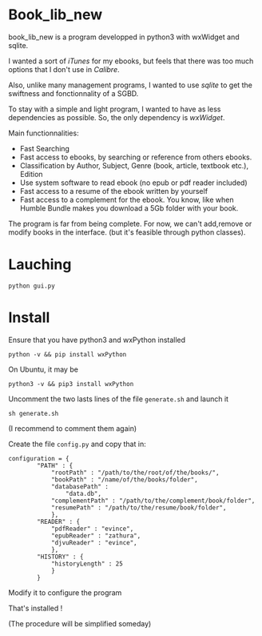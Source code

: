 # Book_lib_new

book_lib_new is a program developped in python3 with
wxWidget and sqlite.

I wanted a sort of *iTunes* for my ebooks, but feels that
there was too much options that I don't use in *Calibre*.

Also, unlike many management programs, I wanted to use
*sqlite* to get the swiftness and fonctionnality
of a SGBD.

To stay with a simple and light program, I wanted to have as
less dependencies as possible. So, the only dependency is *wxWidget*.

Main functionnalities:
- Fast Searching
- Fast access to ebooks, by searching or reference from others ebooks.
- Classification by Author, Subject, Genre (book, article, textbook etc.), Edition
- Use system software to read ebook (no epub or pdf reader included)
- Fast access to a resume of the ebook written by yourself
- Fast access to a complement for the ebook. You know, like when Humble Bundle
makes you download a 5Gb folder with your book.

The program is far from being complete.
For now, we can't add,remove or modify books in the interface.
(but it's feasible through python classes).

# Lauching

```
python gui.py
```

# Install

Ensure that you have python3 and wxPython installed

```
python -v && pip install wxPython
```
On Ubuntu, it may be
```
python3 -v && pip3 install wxPython
```

Uncomment the two lasts lines of the file `generate.sh` and launch it
```
sh generate.sh
```
(I recommend to comment them again)

Create the file `config.py` and copy that in:
```
configuration = {
        "PATH" : {
            "rootPath" : "/path/to/the/root/of/the/books/",
            "bookPath" : "/name/of/the/books/folder",
            "databasePath" :
                "data.db",
            "complementPath" : "/path/to/the/complement/book/folder",
            "resumePath" : "/path/to/the/resume/book/folder",
            },
        "READER" : {
            "pdfReader" : "evince",
            "epubReader" : "zathura",
            "djvuReader" : "evince",
            },
        "HISTORY" : {
            "historyLength" : 25
            }
        }
```
Modify it to configure the program

That's installed !

(The procedure will be simplified someday)
